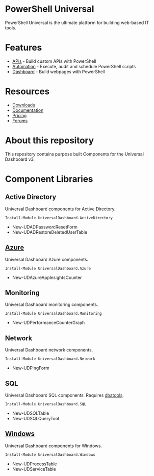 # PowerShell Universal

PowerShell Universal is the ultimate platform for building web-based IT tools. 

# Features

- [APIs](https://docs.ironmansoftware.com/api/about) - Build custom APIs with PowerShell
- [Automation](https://docs.ironmansoftware.com/automation/about) - Execute, audit and schedule PowerShell scripts
- [Dashboard](https://docs.ironmansoftware.com/dashboard/about) - Build webpages with PowerShell

# Resources

- [Downloads](https://ironmansoftware.com/downloads)
- [Documentation](https://docs.ironmansoftware.com/)
- [Pricing](https://store.ironmansoftware.com/pricing/powershell-universal)
- [Forums](https://forums.universaldashboard.io/)

# About this repository

This repository contains purpose built Components for the Universal Dashboard v3. 

# Component Libraries 

## Active Directory 

Universal Dashboard components for Active Directory.

```
Install-Module UniversalDashboard.ActiveDirectory
```

- New-UDADPasswordResetForm
- New-UDADRestoreDeletedUserTable

## [Azure](./Components/Windows/README.md)

Universal Dashboard Azure components. 

```
Install-Module UniversalDashboard.Azure
```

- New-UDAzureAppInsightsCounter

## Monitoring

Universal Dashboard monitoring components.

```
Install-Module UniversalDashboard.Monitoring
```

- New-UDPerformanceCounterGraph

## Network

Universal Dashboard network components. 

```
Install-Module UniversalDashboard.Network
```

- New-UDPingForm

## SQL 

Universal Dashboard SQL components. Requires [dbatools](https://dbatools.io/).

```
Install-Module UniversalDashboard.SQL
```

- New-UDSQLTable
- New-UDSQLQueryTool

## [Windows](./Components/Windows/README.md)

Universal Dashboard components for Windows. 

```
Install-Module UniversalDashboard.Windows
```

- New-UDProcessTable
- New-UDServiceTable